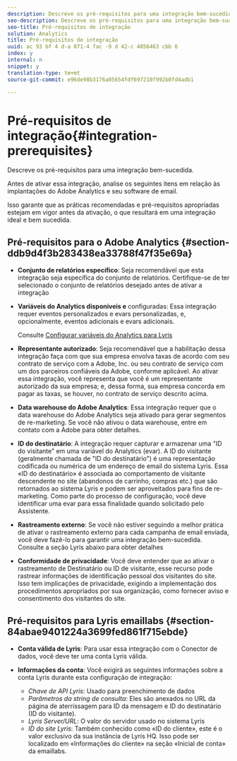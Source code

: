 ```yaml
---
description: Descreve os pré-requisitos para uma integração bem-sucedida.
seo-description: Descreve os pré-requisitos para uma integração bem-sucedida.
seo-title: Pré-requisitos de integração
solution: Analytics
title: Pré-requisitos de integração
uuid: ac 93 bf 4 d-a 071-4 fac -9 d 42-c 4856463 cbb 6
index: y
internal: n
snippet: y
translation-type: tm+mt
source-git-commit: e96de98b3176a05654fdf697210f992b0fd4adb1

---
```



# Pré-requisitos de integração{#integration-prerequisites}

Descreve os pré-requisitos para uma integração bem-sucedida.

Antes de ativar essa integração, analise os seguintes itens em relação às implantações do Adobe Analytics e seu software de email.

Isso garante que as práticas recomendadas e pré-requisitos apropriadas estejam em vigor antes da ativação, o que resultará em uma integração ideal e bem sucedida.

## Pré-requisitos para o Adobe Analytics {#section-ddb9d4f3b283438ea33788f47f35e69a}

* **Conjunto de relatórios específico**: Seja recomendável que esta integração seja específica do conjunto de relatórios. Certifique-se de ter selecionado o conjunto de relatórios desejado antes de ativar a integração
* **Variáveis do Analytics disponíveis e** configuradas: Essa integração requer eventos personalizados e evars personalizadas, e, opcionalmente, eventos adicionais e evars adicionais.

   Consulte [Configurar variáveis do Analytics para Lyris](../lyris-overview/lyris-analytics-variables.md#task-e70a62dc096d4f548d5070a67822f5e7)

* **Representante autorizado**: Seja recomendável que a habilitação dessa integração faça com que sua empresa envolva taxas de acordo com seu contrato de serviço com a Adobe, Inc. ou seu contrato de serviço com um dos parceiros confiáveis da Adobe, conforme aplicável. Ao ativar essa integração, você representa que você é um representante autorizado da sua empresa; e, dessa forma, sua empresa concorda em pagar as taxas, se houver, no contrato de serviço descrito acima.
* **Data warehouse do Adobe Analytics**: Essa integração requer que o data warehouse do Adobe Analytics seja ativado para gerar segmentos de re-marketing. Se você não ativou o data warehouse, entre em contato com a Adobe para obter detalhes.
* **ID do destinatário**: A integração requer capturar e armazenar uma "ID do visitante" em uma variável do Analytics (evar). A ID do visitante (geralmente chamada de "ID do destinatário") é uma representação codificada ou numérica de um endereço de email do sistema Lyris. Essa «ID do destinatário» é associada ao comportamento de visitante descendente no site (abandonos de carrinho, compras etc.) que são retornados ao sistema Lyris e podem ser aproveitados para fins de re-marketing. Como parte do processo de configuração, você deve identificar uma evar para essa finalidade quando solicitado pelo Assistente.
* **Rastreamento externo**: Se você não estiver seguindo a melhor prática de ativar o rastreamento externo para cada campanha de email enviada, você deve fazê-lo para garantir uma integração bem-sucedida. Consulte a seção Lyris abaixo para obter detalhes
* **Conformidade de privacidade**: Você deve entender que ao ativar o rastreamento de Destinatário ou ID de visitante, esse recurso pode rastrear informações de identificação pessoal dos visitantes do site. Isso tem implicações de privacidade, exigindo a implementação dos procedimentos apropriados por sua organização, como fornecer aviso e consentimento dos visitantes do site.

## Pré-requisitos para Lyris emaillabs {#section-84abae9401224a3699fed861f715ebde}

* **Conta válida de Lyris**: Para usar essa integração com o Conector de dados, você deve ter uma conta Lyris válida.
* **Informações da conta**: Você exigirá as seguintes informações sobre a conta Lyris durante esta configuração de integração:

   * *Chave de API Lyris*: Usado para preenchimento de dados
   * *Parâmetros da string de consulta*: Eles são anexados no URL da página de aterrissagem para ID da mensagem e ID do destinatário (ID do visitante).
   * *Lyris Server/URL*: O valor do servidor usado no sistema Lyris
   * *ID do site Lyris*: Também conhecido como «ID do cliente», este é o valor exclusivo da sua instância de Lyris HQ. Isso pode ser localizado em «Informações do cliente» na seção «Inicial de conta» da emaillabs.

